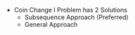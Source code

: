 - Coin Change I Problem has 2 Solutions
    - Subsequence Approach  (Preferred)
    - General Approach